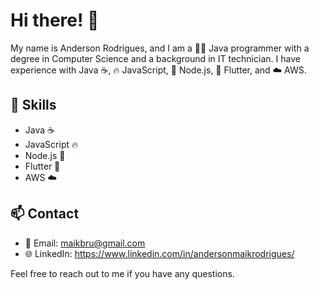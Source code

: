 # Hi there! 👋

My name is Anderson Rodrigues, and I am a 🧑‍💻 Java programmer with a degree in Computer Science and a background in IT technician. I have experience with Java ☕️, 🔥 JavaScript, 🚀 Node.js, 📱 Flutter, and ☁️ AWS.

<!-- ## 💼 Projects

Here are some of my recent projects:

- [Project Name 1](link to project): A web development project using Spring Boot.
- [Project Name 2](link to project): A mobile app developed with Flutter.
- [Project Name 3](link to project): An AWS Lambda integration project. -->

## 🚀 Skills

- Java ☕️
- JavaScript 🔥
- Node.js 🚀
- Flutter 📱
- AWS ☁️

## 📫 Contact

- 📧 Email: maikbru@gmail.com
- 🌐 LinkedIn: https://www.linkedin.com/in/andersonmaikrodrigues/

Feel free to reach out to me if you have any questions.
